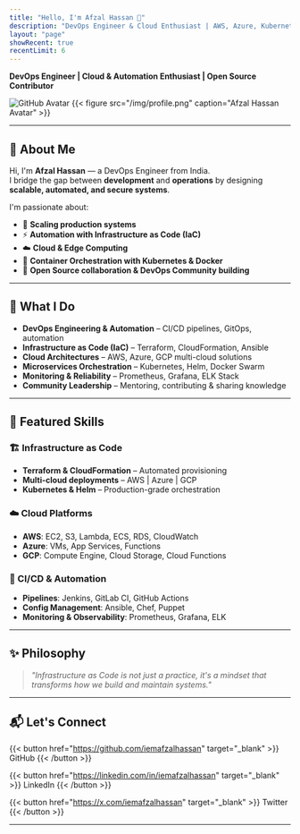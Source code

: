 ```yaml
---
title: "Hello, I'm Afzal Hassan 👋"
description: "DevOps Engineer & Cloud Enthusiast | AWS, Azure, Kubernetes, Terraform"
layout: "page"
showRecent: true
recentLimit: 6
---
```


**DevOps Engineer | Cloud & Automation Enthusiast | Open Source Contributor**

![GitHub Avatar](https://avatars.githubusercontent.com/u/136967348?v=4)
{{< figure src="/img/profile.png" caption="Afzal Hassan Avatar" >}}

---

## 🌟 About Me  

Hi, I'm **Afzal Hassan** — a DevOps Engineer from India.  
I bridge the gap between **development** and **operations** by designing **scalable, automated, and secure systems**.  

I'm passionate about:  
- 🚀 **Scaling production systems**  
- ⚡ **Automation with Infrastructure as Code (IaC)**  
- ☁️ **Cloud & Edge Computing**  
- 🐳 **Container Orchestration with Kubernetes & Docker**  
- 🤝 **Open Source collaboration & DevOps Community building**  

---

## 🔧 What I Do  

- **DevOps Engineering & Automation** – CI/CD pipelines, GitOps, automation  
- **Infrastructure as Code (IaC)** – Terraform, CloudFormation, Ansible  
- **Cloud Architectures** – AWS, Azure, GCP multi-cloud solutions  
- **Microservices Orchestration** – Kubernetes, Helm, Docker Swarm  
- **Monitoring & Reliability** – Prometheus, Grafana, ELK Stack  
- **Community Leadership** – Mentoring, contributing & sharing knowledge  

---

## 🚀 Featured Skills  

### 🏗 Infrastructure as Code  
- **Terraform & CloudFormation** – Automated provisioning  
- **Multi-cloud deployments** – AWS | Azure | GCP  
- **Kubernetes & Helm** – Production-grade orchestration  

### ☁️ Cloud Platforms  
- **AWS**: EC2, S3, Lambda, ECS, RDS, CloudWatch  
- **Azure**: VMs, App Services, Functions  
- **GCP**: Compute Engine, Cloud Storage, Cloud Functions  

### 🔄 CI/CD & Automation  
- **Pipelines**: Jenkins, GitLab CI, GitHub Actions  
- **Config Management**: Ansible, Chef, Puppet  
- **Monitoring & Observability**: Prometheus, Grafana, ELK  

---

## ✨ Philosophy  

> *"Infrastructure as Code is not just a practice, it's a mindset that transforms how we build and maintain systems."*  

---

## 📬 Let's Connect  

{{< button href="https://github.com/iemafzalhassan" target="_blank" >}}
GitHub
{{< /button >}}

{{< button href="https://linkedin.com/in/iemafzalhassan" target="_blank" >}}
LinkedIn
{{< /button >}}

{{< button href="https://x.com/iemafzalhassan" target="_blank" >}}
Twitter
{{< /button >}}

---

